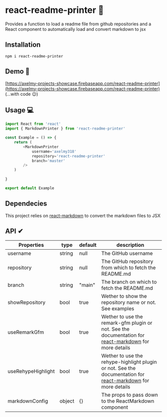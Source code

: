 # react-readme-printer 👋
Provides a function to load a readme file from github repositories and a React component to automatically load and convert markdown to jsx


## Installation 
`npm i react-readme-printer`


## Demo 👀

[https://axelmy-projects-showcase.firebaseapp.com/react-readme-printer](https://axelmy-projects-showcase.firebaseapp.com/react-readme-printer) (...with code 😉)


## Usage 💻

```javascript
import React from 'react'
import { MarkdownPrinter } from 'react-readme-printer'

const Example = () => {
    return (
        <MarkdownPrinter
            username='axelmy318'
            repository='react-readme-printer'
            branch='master'
        />
    )
    
}

export default Example
```


## Dependecies

This project relies on [react-markdown](https://www.npmjs.com/package/react-markdown) to convert the markdown files to JSX


## API ✔

| Properties | type | default | description |
|--|--|--|--|
| username | string | null | The GitHub username |
| repository | string | null | The GitHub repository from which to fetch the README.md |
| branch | string | "main" | The branch on which to fetch the README.md |
| showRepository | bool | true | Wether to show the repository name or not. See examples |
| useRemarkGfm | bool | true | Wether to use the remark-gfm plugin or not. See the documentation for [react-markdown](https://www.npmjs.com/package/react-markdown) for more details |
| useRehypeHighlight | bool | true | Wether to use the rehype-highlight plugin or not. See the documentation for [react-markdown](https://www.npmjs.com/package/react-markdown) for more details |
| markdownConfig | object | {} | The props to pass down to the ReactMarkdown component |